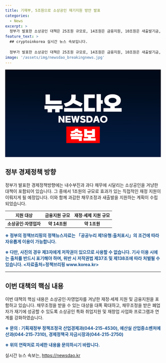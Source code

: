 ```yaml
---
title: 기재부, 5조원으로 소상공인 재기지원 방안 발표
categories:
  - News
excerpt: >
  정부가 발표한 소상공인 대책은 25조원 규모로, 14조원은 금융지원, 10조원은 새출발기금, 1조원은 재정·세제 지원에 투입된다. 대책은 채무조정과 함께 재기를 지원하며, 폐업자의 재기를 위해 취업지원·재창업 사업화 프로그램을 강화한다. (문의 : 기획재정부 정책조정국 산업경제과 044-215-4530)
feature_text: >
  ## cryptoinkorea 실시간 뉴스 속보입니다.

  정부가 발표한 소상공인 대책은 25조원 규모로, 14조원은 금융지원, 10조원은 새출발기금, 1조원은 재정·세제 지원에 투입된다. 대책은 채무조정과 함께 재기를 지원하며, 폐업자의 재기를 위해 취업지원·재창업 사업화 프로그램을 강화한다. (문의 : 기획재정부 정책조정국 산업경제과 044-215-4530)
image: '/assets/img/newsdao_breakingnews.jpg'
---
```


<p><img src="/assets/img/newsdao_breakingnews.jpg" alt="cryptoinkorea 속보" /></p>

<h2 data-ke-size="size26">정부 경제정책 방향</h2>

<p data-ke-size="size16">정부가 발표한 경제정책방향에는 내수부진과 과다 채무에 시달리는 소상공인을 겨냥한 대책이 포함되어 있습니다. 그 중에서 1조원의 규모로 효과가 있는 직접적인 재정 지원이 이뤄지게 될 예정입니다. 이와 함께 과감한 채무조정과 새출발을 지원하는 계획이 수립되었습니다.</p>

<table>
  <thead>
    <tr>
      <th>지원 대상</th>
      <th>금융지원 규모</th>
      <th>재정·세제 지원 규모</th>
    </tr>
  </thead>
  <tbody>
    <tr>
      <td style="text-align: center; height: 17px;"><b>소상공인·자영업자</b></td>
      <td style="text-align: center; height: 17px;"><b>약 14조원</b></td>
      <td style="text-align: center; height: 17px;"><b>약 1조원</b></td>
    </tr>
  </tbody>
</table>

<p data-ke-size="size16"><b><span style="color: #1a5490;">※ 정부의 정책브리핑의 정책뉴스자료는 「공공누리 제1유형:출처표시」의 조건에 따라 자유롭게 이용이 가능합니다.</span></b></p>

<p data-ke-size="size16"><b><span style="color: #1a5490;">※ 다만, 사진의 경우 제3자에게 저작권이 있으므로 사용할 수 없습니다. 기사 이용 시에는 출처를 반드시 표기해야 하며, 위반 시 저작권법 제37조 및 제138조에 따라 처벌될 수 있습니다. <자료출처=정책브리핑 www.korea.kr></span></b></p>

<hr>

<h2 data-ke-size="size26">이번 대책의 핵심 내용</h2>

<p data-ke-size="size16">이번 대책의 핵심 내용은 소상공인·자영업자를 겨냥한 재정·세제 지원 및 금융지원을 포함하고 있습니다. 채무조정을 받을 수 있는 대상을 대폭 확대하고, 채무조정을 받은 폐업자가 재기에 성공할 수 있도록 소상공인 특화 취업지원 및 재창업 사업화 프로그램과 연계를 강화하였습니다.</p>

<p data-ke-size="size16"><b><span style="color: #1a5490;">※ 문의 : 기획재정부 정책조정국 산업경제과(044-215-4530), 예산실 산업중소벤처예산과(044-215-7310), 경제정책국 자금시장과(044-215-2750)</span></b></p>

<p data-ke-size="size16"><b><span style="color: #1a5490;">※ 위의 연락처로 자세한 내용을 문의하시기 바랍니다.</span></b></p>

<p data-ke-size="size16"></p>
실시간 뉴스 속보는, <a href="https://newsdao.kr" rel="dofollow">https://newsdao.kr</a>



